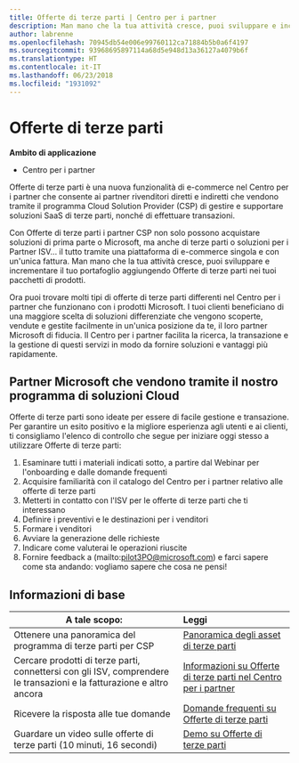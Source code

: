 ```yaml
---
title: Offerte di terze parti | Centro per i partner
description: Man mano che la tua attività cresce, puoi sviluppare e incrementare il tuo portafoglio aggiungendo offerte di terze parti nei tuoi pacchetti di prodotti.
author: labrenne
ms.openlocfilehash: 70945db54e006e99760112ca71884b5b0a6f4197
ms.sourcegitcommit: 93968695897114a68d5e948d13a36127a4079b6f
ms.translationtype: HT
ms.contentlocale: it-IT
ms.lasthandoff: 06/23/2018
ms.locfileid: "1931092"
---
```

# <a name="third-party-offers"></a>Offerte di terze parti 

**Ambito di applicazione**

- Centro per i partner

Offerte di terze parti è una nuova funzionalità di e-commerce nel Centro per i partner che consente ai partner rivenditori diretti e indiretti che vendono tramite il programma Cloud Solution Provider (CSP) di gestire e supportare soluzioni SaaS di terze parti, nonché di effettuare transazioni.  

Con Offerte di terze parti i partner CSP non solo possono acquistare soluzioni di prima parte o Microsoft, ma anche di terze parti o soluzioni per i Partner ISV... il tutto tramite una piattaforma di e-commerce singola e con un'unica fattura.  Man mano che la tua attività cresce, puoi sviluppare e incrementare il tuo portafoglio aggiungendo Offerte di terze parti nei tuoi pacchetti di prodotti. 

Ora puoi trovare molti tipi di offerte di terze parti differenti nel Centro per i partner che funzionano con i prodotti Microsoft. I tuoi clienti beneficiano di una maggiore scelta di soluzioni differenziate che vengono scoperte, vendute e gestite facilmente in un'unica posizione da te, il loro partner Microsoft di fiducia. Il Centro per i partner facilita la ricerca, la transazione e la gestione di questi servizi in modo da fornire soluzioni e vantaggi più rapidamente.

## <a name="microsoft-partners-that-sell-through-our-cloud-solutions-program"></a>Partner Microsoft che vendono tramite il nostro programma di soluzioni Cloud

Offerte di terze parti sono ideate per essere di facile gestione e transazione.  Per garantire un esito positivo e la migliore esperienza agli utenti e ai clienti, ti consigliamo l'elenco di controllo che segue per iniziare oggi stesso a utilizzare Offerte di terze parti:

1. Esaminare tutti i materiali indicati sotto, a partire dal Webinar per l'onboarding e dalle domande frequenti
2. Acquisire familiarità con il catalogo del Centro per i partner relativo alle offerte di terze parti
3. Metterti in contatto con l'ISV per le offerte di terze parti che ti interessano
4. Definire i preventivi e le destinazioni per i venditori
5. Formare i venditori
6. Avviare la generazione delle richieste
7. Indicare come valuterai le operazioni riuscite
8. Fornire feedback a (mailto:pilot3PO@microsoft.com) e farci sapere come sta andando: vogliamo sapere che cosa ne pensi!

## <a name="get-started"></a>Informazioni di base 

|**A tale scopo:**   |**Leggi**   |
|------------------|:--------------------|
|Ottenere una panoramica del programma di terze parti per CSP  |[Panoramica degli asset di terze parti]( http://assetsprod.microsoft.com/mpn/third-party-offers-overview.pptx)|
|Cercare prodotti di terze parti, connettersi con gli ISV, comprendere le transazioni e la fatturazione e altro ancora| [Informazioni su Offerte di terze parti nel Centro per i partner](third-party-help.md) |
|Ricevere la risposta alle tue domande| [Domande frequenti su Offerte di terze parti](http://assetsprod.microsoft.com/mpn/third-party-offers-faq.docx) |
|Guardare un video sulle offerte di terze parti (10 minuti, 16 secondi)   |[Demo su Offerte di terze parti](http://assetsprod.microsoft.com/mpn/third-party-offers-demo.wma)|


